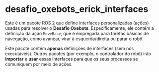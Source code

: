 # desafio_oxebots_erick_interfaces

Este é um pacote ROS 2 que define interfaces personalizadas (ações) usadas para resolver o **Desafio Oxebots**. Especificamente, ele contém a definição da ação `MoveBase`, que é empregada para tarefas básicas de navegação, como avançar, virar à esquerda/direita ou parar o robô.

Este pacote contém **apenas** definições de interfaces (sem nós executáveis). Outros pacotes (por exemplo, o controlador do robô) irão **importar** e **usar** essas interfaces para que os seus processos se comuniquem por meio de ações.
